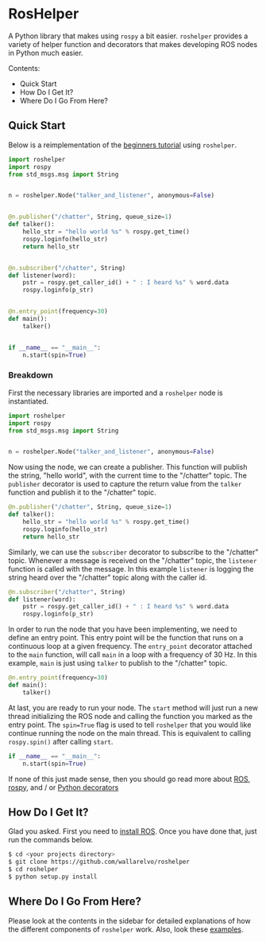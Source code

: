 # RosHelper

A Python library that makes using `rospy` a bit easier. `roshelper` provides a
variety of helper function and decorators that makes developing ROS nodes in
Python much easier.

Contents:
- Quick Start
- How Do I Get It?
- Where Do I Go From Here?

## Quick Start

Below is a reimplementation of the [beginners
tutorial](http://wiki.ros.org/rospy_tutorials/Tutorials/WritingPublisherSubscriber)
using `roshelper`. 

```python
import roshelper
import rospy
from std_msgs.msg import String


n = roshelper.Node("talker_and_listener", anonymous=False)


@n.publisher("/chatter", String, queue_size=1)
def talker():
    hello_str = "hello world %s" % rospy.get_time()
    rospy.loginfo(hello_str)
    return hello_str


@n.subscriber("/chatter", String)
def listener(word):
    pstr = rospy.get_caller_id() + " : I heard %s" % word.data
    rospy.loginfo(p_str)


@n.entry_point(frequency=30)
def main():
    talker()


if __name__ == "__main__":
    n.start(spin=True)
```

### Breakdown

First the necessary libraries are imported and a `roshelper` node is
instantiated.

```python
import roshelper
import rospy
from std_msgs.msg import String


n = roshelper.Node("talker_and_listener", anonymous=False)
```

Now using the node, we can create a publisher. This function will publish the
string, "hello world", with the current time to the "/chatter" topic. The
`publisher` decorator is used to capture the return value from the `talker`
function and publish it to the "/chatter" topic.

```python
@n.publisher("/chatter", String, queue_size=1)
def talker():
    hello_str = "hello world %s" % rospy.get_time()
    rospy.loginfo(hello_str)
    return hello_str
```

Similarly, we can use the `subscriber` decorator to subscribe to the "/chatter"
topic. Whenever a message is received on the "/chatter" topic, the `listener`
function is called with the message. In this example `listener` is logging the
string heard over the "/chatter" topic along with the caller id.

```python
@n.subscriber("/chatter", String)
def listener(word):
    pstr = rospy.get_caller_id() + " : I heard %s" % word.data
    rospy.loginfo(p_str)
```

In order to run the node that you have been implementing, we need to define an
entry point. This entry point will be the function that runs on a continuous
loop at a given frequency. The `entry_point` decorator attached to the `main`
function, will call `main` in a loop with a frequency of 30 Hz. In this
example, `main` is just using `talker` to publish to the "/chatter" topic.

```python
@n.entry_point(frequency=30)
def main():
    talker()
```

At last, you are ready to run your node. The `start` method will just run a new
thread initializing the ROS node and calling the function you marked as the
entry point. The `spin=True` flag is used to tell `roshelper` that you would
like continue running the node on the main thread. This is equivalent to
calling `rospy.spin()` after calling `start`.

```python
if __name__ == "__main__":
    n.start(spin=True)
```

If none of this just made sense, then you should go read more about
[ROS](http://ros.org), [rospy](http://wiki.ros.org/rospy), and / or [Python
decorators](https://realpython.com/blog/python/primer-on-python-decorators/)

## How Do I Get It?

Glad you asked. First you need to [install
ROS](http://wiki.ros.org/indigo/Installation/Ubuntu). Once you have done that,
just run the commands below.

```bash
$ cd <your projects directory>
$ git clone https://github.com/wallarelvo/roshelper
$ cd roshelper
$ python setup.py install
```

## Where Do I Go From Here?

Please look at the contents in the sidebar for detailed explanations of how the
different components of `roshelper` work. Also, look these
[examples](https://github.com/wallarelvo/roshelper/tree/master/examples).
